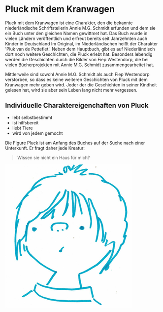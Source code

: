# Pluck mit dem Kranwagen
Pluck mit dem Kranwagen ist eine Charakter, den die bekannte niederländische Schriftstellerin Annie M.G. Schmidt erfunden und dem sie ein Buch unter den gleichen Namen gewittmet hat.
Das Buch wurde in vielen Ländern veröffentlich und erfreut bereits seit Jahrzehnten auch Kinder in Deutschland
Im Original, im Niederländischen heißt der Charakter 'Pluk van de Petteflet'. Neben dem Hauptbuch, gibt es auf Niederländisch dort noch weitere Geschichten, die Pluck erlebt hat.
Besonders lebendig werden die Geschichten durch die Bilder von Fiep Westendorp, die bei vielen Bücherprojekten mit Annie M.G. Schmidt zusammengearbeitet hat.

Mittlerweile sind sowohl Annie M.G. Schmidt als auch Fiep Westendorp verstorben, so dass es keine weiteren Geschichten von Pluck mit dem Kranwagen mehr geben wird. Jeder der die Geschichten in seiner Kindheit gelesen hat, wird sie aber sein Leben lang nicht mehr vergessen.

## Individuelle Charaktereigenchaften von Pluck
* lebt selbstbestimmt
* ist hilfsbereit
* liebt Tiere
* wird von jedem gemocht

Die Figure Pluck ist am Anfang des Buches auf der Suche nach einer Unterkunft. Er fragt daher jede Kreatur:
> Wissen sie nicht ein Haus für mich?

![Pluck](/image/Pluck.PNG)

